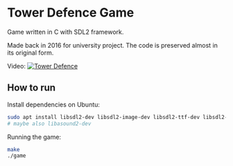 # Tower Defence Game
Game written in C with SDL2 framework.

Made back in 2016 for university project. The code is preserved almost in its original form.

Video:
[![Tower Defence](http://img.youtube.com/vi/1lW92GdfKzc/0.jpg)](http://www.youtube.com/watch?v=1lW92GdfKzc "Tower Defence")

## How to run
Install dependencies on Ubuntu:
```bash
sudo apt install libsdl2-dev libsdl2-image-dev libsdl2-ttf-dev libsdl2-mixer-dev
# maybe also libasound2-dev
```
Running the game:
```bash
make
./game
```
